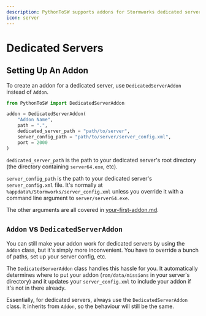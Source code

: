 ```yaml
---
description: PythonToSW supports addons for Stormworks dedicated servers!
icon: server
---
```


# Dedicated Servers

## Setting Up An Addon

To create an addon for a dedicated server, use `DedicatedServerAddon` instead of `Addon`.

```python
from PythonToSW import DedicatedServerAddon

addon = DedicatedServerAddon(
    "Addon Name",
    path = ".",
    dedicated_server_path = "path/to/server",
    server_config_path = "path/to/server/server_config.xml",
    port = 2000
)
```

`dedicated_server_path` is the path to your dedicated server's root directory (the directory containing `server64.exe`, etc).

`server_config_path` is the path to your dedicated server's `server_config.xml` file. It's normally at `%appdata%/Stormworks/server_config.xml` unless you override it with a command line argument to `server/server64.exe`.

The other arguments are all covered in [your-first-addon.md](your-first-addon.md "mention").

## `Addon` vs `DedicatedServerAddon`

You can still make your addon work for dedicated servers by using the `Addon` class, but it's simply more inconvenient. You have to override a bunch of paths, set up your server config, etc.

The `DedicatedServerAddon` class handles this hassle for you. It automatically determines where to put your addon (`rom/data/missions` in your server's directory) and it updates your `server_config.xml` to include your addon if it's not in there already.

Essentially, for dedicated servers, always use the `DedicatedServerAddon` class. It inherits from `Addon`, so the behaviour will still be the same.
